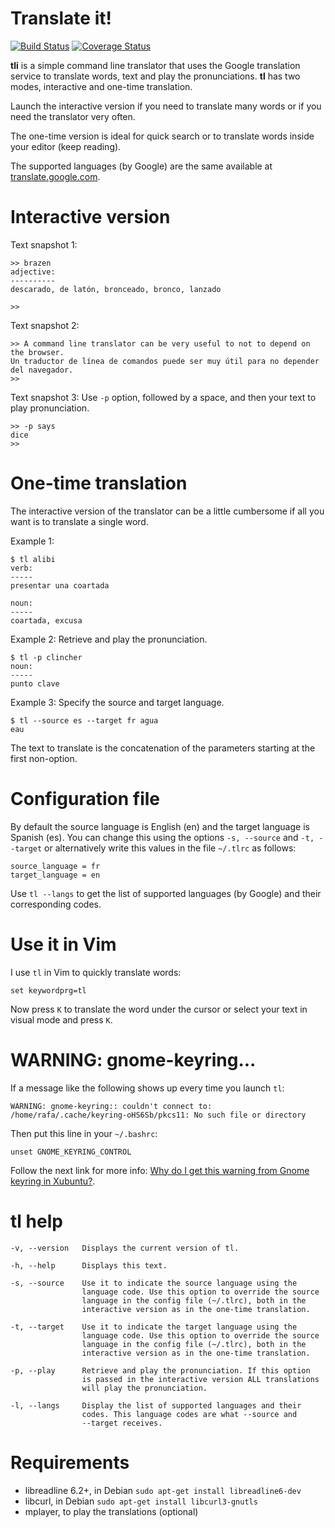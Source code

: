 Translate it!
=============
[![Build Status](https://travis-ci.org/rendon/tli.svg?branch=master)](https://travis-ci.org/rendon/tli) [![Coverage Status](https://coveralls.io/repos/rendon/tli/badge.svg)](https://coveralls.io/r/rendon/tli)

**tli** is a simple command line translator that uses the Google translation service to translate words, text and play the pronunciations. **tl** has two modes, interactive and one-time translation.

Launch the interactive version if you need to translate many words or if you need the translator very often.

The one-time version is ideal for quick search or to translate words inside your editor (keep reading).

The supported languages (by Google) are the same available at [translate.google.com](https://translate.google.com/).

Interactive version
===================
Text snapshot 1:

    >> brazen
    adjective:
    ----------
    descarado, de latón, bronceado, bronco, lanzado

    >> 

Text snapshot 2:

    >> A command line translator can be very useful to not to depend on the browser.
    Un traductor de línea de comandos puede ser muy útil para no depender del navegador.
    >> 

Text snapshot 3: Use `-p` option, followed by a space, and then your text to play pronunciation.

    >> -p says
    dice
    >> 

One-time translation
=======================
The interactive version of the translator can be a little cumbersome if all you want is to translate a single word.

Example 1:

    $ tl alibi
    verb:
    -----
    presentar una coartada

    noun:
    -----
    coartada, excusa


Example 2: Retrieve and play the pronunciation.

    $ tl -p clincher
    noun:
    -----
    punto clave


Example 3: Specify the source and target language.

    $ tl --source es --target fr agua
    eau
 

The text to translate is the concatenation of the parameters starting at the first non-option.

Configuration file
==================
By default the source language is English (en) and the target language is Spanish (es). You can change this using the options `-s, --source` and `-t, --target` or alternatively write this values in the file `~/.tlrc` as follows:

    source_language = fr
    target_language = en

Use `tl --langs` to get the list of supported languages (by Google) and their corresponding codes.

Use it in Vim
=============
I use `tl` in Vim to quickly translate words:

    set keywordprg=tl

Now press `K` to translate the word under the cursor or select your text in visual mode and press `K`.

WARNING: gnome-keyring...
=========================
If a message like the following shows up every time you launch `tl`:

    WARNING: gnome-keyring:: couldn't connect to: /home/rafa/.cache/keyring-oHS6Sb/pkcs11: No such file or directory

Then put this line in your `~/.bashrc`:

    unset GNOME_KEYRING_CONTROL

Follow the next link for more info: [Why do I get this warning from Gnome keyring in Xubuntu?](http://askubuntu.com/questions/243210/why-do-i-get-this-warning-from-gnome-keyring-in-xubuntu).

tl help
=======

    -v, --version   Displays the current version of tl.

    -h, --help      Displays this text.

    -s, --source    Use it to indicate the source language using the
                    language code. Use this option to override the source
                    language in the config file (~/.tlrc), both in the
                    interactive version as in the one-time translation.

    -t, --target    Use it to indicate the target language using the
                    language code. Use this option to override the source
                    language in the config file (~/.tlrc), both in the
                    interactive version as in the one-time translation.

    -p, --play      Retrieve and play the pronunciation. If this option
                    is passed in the interactive version ALL translations
                    will play the pronunciation.

    -l, --langs     Display the list of supported languages and their
                    codes. This language codes are what --source and
                    --target receives.


Requirements
============
- libreadline 6.2+, in Debian ``sudo apt-get install libreadline6-dev``
- libcurl, in Debian ``sudo apt-get install libcurl3-gnutls``
- mplayer, to play the translations (optional)

